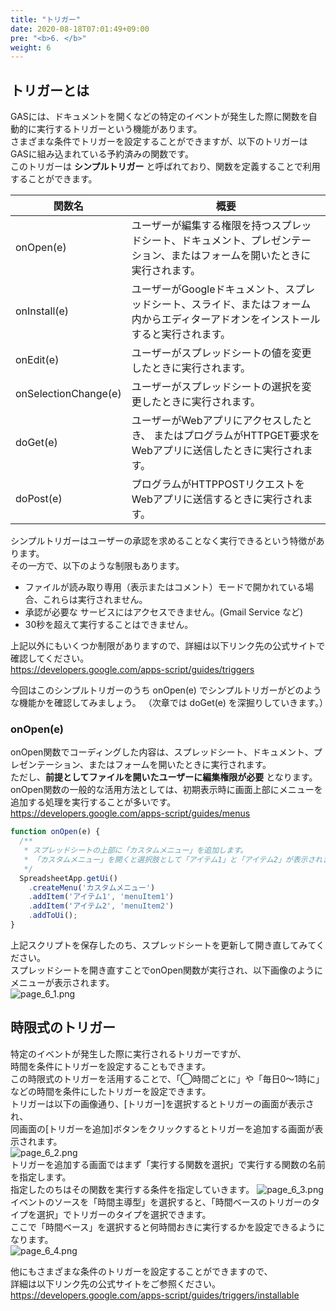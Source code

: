 ```yaml
---
title: "トリガー"
date: 2020-08-18T07:01:49+09:00
pre: "<b>6. </b>"
weight: 6
---
```

## トリガーとは
GASには、ドキュメントを開くなどの特定のイベントが発生した際に関数を自動的に実行するトリガーという機能があります。  
さまざまな条件でトリガーを設定することができますが、以下のトリガーはGASに組み込まれている予約済みの関数です。  
このトリガーは **シンプルトリガー** と呼ばれており、関数を定義することで利用することができます。  

| 関数名 | 概要 |
| --- | --- |
| onOpen(e) | ユーザーが編集する権限を持つスプレッドシート、ドキュメント、プレゼンテーション、またはフォームを開いたときに実行されます。 |
| onInstall(e) | ユーザーがGoogleドキュメント、スプレッドシート、スライド、またはフォーム内からエディターアドオンをインストールすると実行されます。 |
| onEdit(e) | ユーザーがスプレッドシートの値を変更したときに実行されます。 |
| onSelectionChange(e) | ユーザーがスプレッドシートの選択を変更したときに実行されます。 |
| doGet(e) | ユーザーがWebアプリにアクセスしたとき、 またはプログラムがHTTPGET要求をWebアプリに送信したときに実行されます。 |
| doPost(e) | プログラムがHTTPPOSTリクエストをWebアプリに送信するときに実行されます。 |

シンプルトリガーはユーザーの承認を求めることなく実行できるという特徴があります。  
その一方で、以下のような制限もあります。
- ファイルが読み取り専用（表示またはコメント）モードで開かれている場合、これらは実行されません。
- 承認が必要な サービスにはアクセスできません。(Gmail Service など)
- 30秒を超えて実行することはできません。

上記以外にもいくつか制限がありますので、詳細は以下リンク先の公式サイトで確認してください。  
https://developers.google.com/apps-script/guides/triggers

今回はこのシンプルトリガーのうち onOpen(e) でシンプルトリガーがどのような機能かを確認してみましょう。
（次章では doGet(e) を深掘りしていきます。）

### onOpen(e)
onOpen関数でコーディングした内容は、スプレッドシート、ドキュメント、プレゼンテーション、またはフォームを開いたときに実行されます。  
ただし、**前提としてファイルを開いたユーザーに編集権限が必要** となります。  
onOpen関数の一般的な活用方法としては、初期表示時に画面上部にメニューを追加する処理を実行することが多いです。  
https://developers.google.com/apps-script/guides/menus
```js
function onOpen(e) {
  /**
   * スプレッドシートの上部に「カスタムメニュー」を追加します。
   * 「カスタムメニュー」を開くと選択肢として「アイテム1」と「アイテム2」が表示されます。
   */
  SpreadsheetApp.getUi()
    .createMenu('カスタムメニュー')
    .addItem('アイテム1', 'menuItem1')
    .addItem('アイテム2', 'menuItem2')
    .addToUi();
}
```
上記スクリプトを保存したのち、スプレッドシートを更新して開き直してみてください。  
スプレッドシートを開き直すことでonOpen関数が実行され、以下画像のようにメニューが表示されます。  
![page_6_1.png](../img/page_6_1.png)

## 時限式のトリガー
特定のイベントが発生した際に実行されるトリガーですが、  
時間を条件にトリガーを設定することもできます。  
この時限式のトリガーを活用することで、「◯時間ごとに」や「毎日0〜1時に」などの時間を条件にしたトリガーを設定できます。  
トリガーは以下の画像通り、[トリガー]を選択するとトリガーの画面が表示され、  
同画面の[トリガーを追加]ボタンをクリックするとトリガーを追加する画面が表示されます。  
![page_6_2.png](../img/page_6_2.png)  
トリガーを追加する画面ではまず「実行する関数を選択」で実行する関数の名前を指定します。  
指定したのちはその関数を実行する条件を指定していきます。
![page_6_3.png](../img/page_6_3.png)  
イベントのソースを「時間主導型」を選択すると、「時間ベースのトリガーのタイプを選択」でトリガーのタイプを選択できます。  
ここで「時間ベース」を選択すると何時間おきに実行するかを設定できるようになります。  
![page_6_4.png](../img/page_6_4.png)  

他にもさまざまな条件のトリガーを設定することができますので、  
詳細は以下リンク先の公式サイトをご参照ください。
https://developers.google.com/apps-script/guides/triggers/installable

